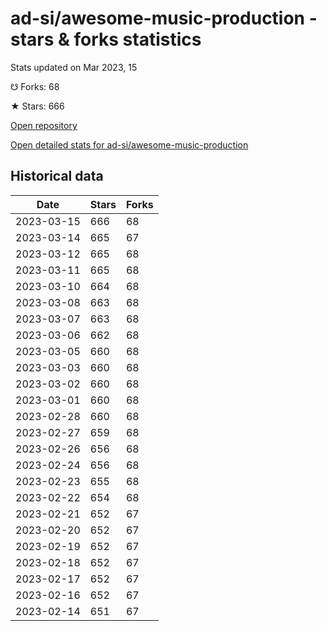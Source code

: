 # ad-si/awesome-music-production - stars & forks statistics

Stats updated on Mar 2023, 15

☋ Forks: 68

★ Stars: 666

[Open repository](https://github.com/ad-si/awesome-music-production)

[Open detailed stats for ad-si/awesome-music-production](https://reviewgithub.com/rep/ad-si/awesome-music-production)

## Historical data
| Date | Stars | Forks |
|------|-------|-------|
| 2023-03-15 | 666 | 68 | 
| 2023-03-14 | 665 | 67 | 
| 2023-03-12 | 665 | 68 | 
| 2023-03-11 | 665 | 68 | 
| 2023-03-10 | 664 | 68 | 
| 2023-03-08 | 663 | 68 | 
| 2023-03-07 | 663 | 68 | 
| 2023-03-06 | 662 | 68 | 
| 2023-03-05 | 660 | 68 | 
| 2023-03-03 | 660 | 68 | 
| 2023-03-02 | 660 | 68 | 
| 2023-03-01 | 660 | 68 | 
| 2023-02-28 | 660 | 68 | 
| 2023-02-27 | 659 | 68 | 
| 2023-02-26 | 656 | 68 | 
| 2023-02-24 | 656 | 68 | 
| 2023-02-23 | 655 | 68 | 
| 2023-02-22 | 654 | 68 | 
| 2023-02-21 | 652 | 67 | 
| 2023-02-20 | 652 | 67 | 
| 2023-02-19 | 652 | 67 | 
| 2023-02-18 | 652 | 67 | 
| 2023-02-17 | 652 | 67 | 
| 2023-02-16 | 652 | 67 | 
| 2023-02-14 | 651 | 67 | 

